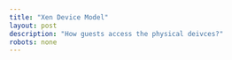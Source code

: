 ```yaml
---
title: "Xen Device Model"
layout: post
description: "How guests access the physical deivces?"
robots: none
---
```

